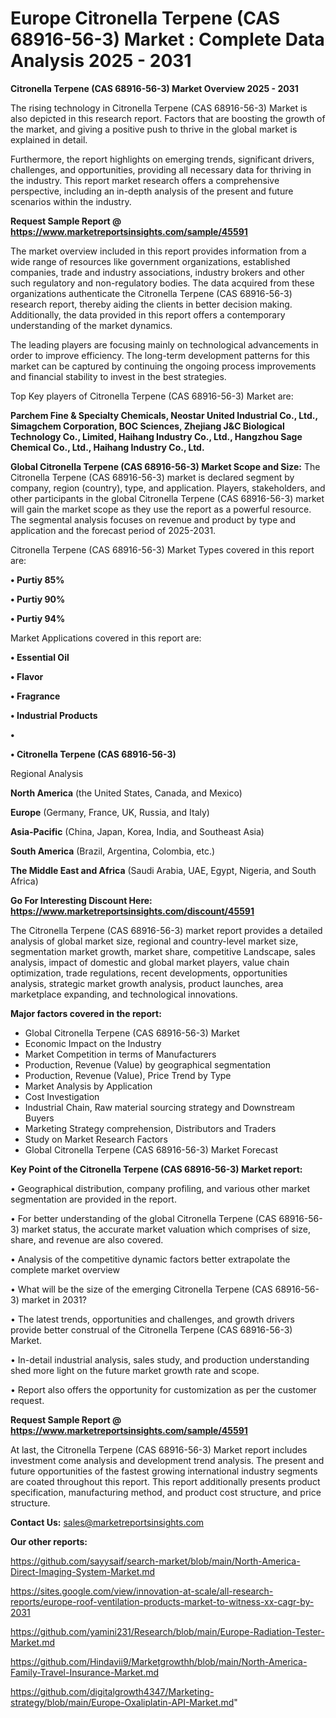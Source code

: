 # Europe Citronella Terpene (CAS 68916-56-3) Market : Complete Data Analysis 2025 - 2031

<Strong> Citronella Terpene (CAS 68916-56-3) Market Overview 2025 - 2031</strong>

The rising technology in Citronella Terpene (CAS 68916-56-3) Market is also depicted in this research report. Factors that are boosting the growth of the market, and giving a positive push to thrive in the global market is explained in detail.

Furthermore, the report highlights on emerging trends, significant drivers, challenges, and opportunities, providing all necessary data for thriving in the industry. This report market research offers a comprehensive perspective, including an in-depth analysis of the present and future scenarios within the industry.

<strong>Request Sample Report @ <a href=https://www.marketreportsinsights.com/sample/45591>https://www.marketreportsinsights.com/sample/45591</a></strong>

The market overview included in this report provides information from a wide range of resources like government organizations, established companies, trade and industry associations, industry brokers and other such regulatory and non-regulatory bodies. The data acquired from these organizations authenticate the Citronella Terpene (CAS 68916-56-3) research report, thereby aiding the clients in better decision making. Additionally, the data provided in this report offers a contemporary understanding of the market dynamics.

The leading players are focusing mainly on technological advancements in order to improve efficiency. The long-term development patterns for this market can be captured by continuing the ongoing process improvements and financial stability to invest in the best strategies.

Top Key players of Citronella Terpene (CAS 68916-56-3) Market are:

<strong>Parchem Fine & Specialty Chemicals, Neostar United Industrial Co., Ltd., Simagchem Corporation, BOC Sciences, Zhejiang J&C Biological Technology Co., Limited, Haihang Industry Co., Ltd., Hangzhou Sage Chemical Co., Ltd., Haihang Industry Co., Ltd.</strong>

<strong><b>Global Citronella Terpene (CAS 68916-56-3) Market Scope and Size:</b></strong>
The Citronella Terpene (CAS 68916-56-3) market is declared segment by company, region (country), type, and application. Players, stakeholders, and other participants in the global Citronella Terpene (CAS 68916-56-3) market will gain the market scope as they use the report as a powerful resource. The segmental analysis focuses on revenue and product by type and application and the forecast period of 2025-2031.

Citronella Terpene (CAS 68916-56-3) Market Types covered in this report are:

<strong>•  Purtiy 85%

•  Purtiy 90%

•  Purtiy 94%</strong>

Market Applications covered in this report are:

<strong>•  Essential Oil

•  Flavor

•  Fragrance

•  Industrial Products

•  

•  Citronella Terpene (CAS 68916-56-3)</strong> 

Regional Analysis

<strong>North America</strong> (the United States, Canada, and Mexico)

<strong>Europe</strong> (Germany, France, UK, Russia, and Italy)

<strong>Asia-Pacific</strong> (China, Japan, Korea, India, and Southeast Asia)

<strong>South America</strong> (Brazil, Argentina, Colombia, etc.)

<strong>The Middle East and Africa</strong> (Saudi Arabia, UAE, Egypt, Nigeria, and South Africa)

<strong>Go For Interesting Discount Here: <a href=https://www.marketreportsinsights.com/discount/45591>https://www.marketreportsinsights.com/discount/45591</a></strong>

The Citronella Terpene (CAS 68916-56-3) market report provides a detailed analysis of global market size, regional and country-level market size, segmentation market growth, market share, competitive Landscape, sales analysis, impact of domestic and global market players, value chain optimization, trade regulations, recent developments, opportunities analysis, strategic market growth analysis, product launches, area marketplace expanding, and technological innovations.

<strong><b>Major factors covered in the report:</b></strong>
<ul>
  <li>Global Citronella Terpene (CAS 68916-56-3) Market </li>
  <li>Economic Impact on the Industry</li>
  <li>Market Competition in terms of Manufacturers</li>
  <li>Production, Revenue (Value) by geographical segmentation</li>
  <li>Production, Revenue (Value), Price Trend by Type</li>
  <li>Market Analysis by Application</li>
  <li>Cost Investigation</li>
  <li>Industrial Chain, Raw material sourcing strategy and Downstream Buyers</li>
  <li>Marketing Strategy comprehension, Distributors and Traders</li>
  <li>Study on Market Research Factors</li>
  <li>Global Citronella Terpene (CAS 68916-56-3) Market Forecast</li>
</ul>

<strong><b>Key Point of the Citronella Terpene (CAS 68916-56-3) Market report:</b></strong>

• Geographical distribution, company profiling, and various other market segmentation are provided in the report.

• For better understanding of the global Citronella Terpene (CAS 68916-56-3) market status, the accurate market valuation which comprises of size, share, and revenue are also covered.

• Analysis of the competitive dynamic factors better extrapolate the complete market overview

• What will be the size of the emerging Citronella Terpene (CAS 68916-56-3) market in 2031?

• The latest trends, opportunities and challenges, and growth drivers provide better construal of the Citronella Terpene (CAS 68916-56-3) Market.

• In-detail industrial analysis, sales study, and production understanding shed more light on the future market growth rate and scope.

• Report also offers the opportunity for customization as per the customer request.

<strong>Request Sample Report @ <a href=https://www.marketreportsinsights.com/sample/45591>https://www.marketreportsinsights.com/sample/45591</a></strong>

At last, the Citronella Terpene (CAS 68916-56-3) Market report includes investment come analysis and development trend analysis. The present and future opportunities of the fastest growing international industry segments are coated throughout this report. This report additionally presents product specification, manufacturing method, and product cost structure, and price structure.

<strong>Contact Us:</strong>
sales@marketreportsinsights.com

<strong>Our other reports:</strong>

<a href=https://github.com/sayysaif/search-market/blob/main/North-America-Direct-Imaging-System-Market.md>https://github.com/sayysaif/search-market/blob/main/North-America-Direct-Imaging-System-Market.md</a>

<a href=https://sites.google.com/view/innovation-at-scale/all-research-reports/europe-roof-ventilation-products-market-to-witness-xx-cagr-by-2031>https://sites.google.com/view/innovation-at-scale/all-research-reports/europe-roof-ventilation-products-market-to-witness-xx-cagr-by-2031</a>

<a href=https://github.com/yamini231/Research/blob/main/Europe-Radiation-Tester-Market.md>https://github.com/yamini231/Research/blob/main/Europe-Radiation-Tester-Market.md</a>

<a href=https://github.com/Hindavii9/Marketgrowthh/blob/main/North-America-Family-Travel-Insurance-Market.md>https://github.com/Hindavii9/Marketgrowthh/blob/main/North-America-Family-Travel-Insurance-Market.md</a>

<a href=https://github.com/digitalgrowth4347/Marketing-strategy/blob/main/Europe-Oxaliplatin-API-Market.md>https://github.com/digitalgrowth4347/Marketing-strategy/blob/main/Europe-Oxaliplatin-API-Market.md</a>"
